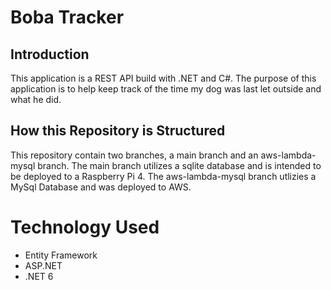# Boba Tracker

## Introduction
This application is a REST API build with .NET and C#. The purpose of this application is to help keep track of the time my dog was last let outside and what he did.

## How this Repository is Structured
This repository contain two branches, a main branch and an aws-lambda-mysql branch. The main branch utilizes a sqlite database and is intended to be deployed to a Raspberry Pi 4. The aws-lambda-mysql branch utlizies a MySql Database and was deployed to AWS. 

# Technology Used
- Entity Framework
- ASP.NET
- .NET 6
